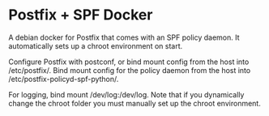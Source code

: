 # Postfix + SPF Docker
A debian docker for Postfix that comes with an SPF policy daemon. It automatically sets up a chroot environment on start.

Configure Postfix with postconf, or bind mount config from the host into /etc/postfix/.
Bind mount config for the policy daemon from the host into /etc/postfix-policyd-spf-python/.

For logging, bind mount /dev/log:/dev/log.
Note that if you dynamically change the chroot folder you must manually set up the chroot environment.
